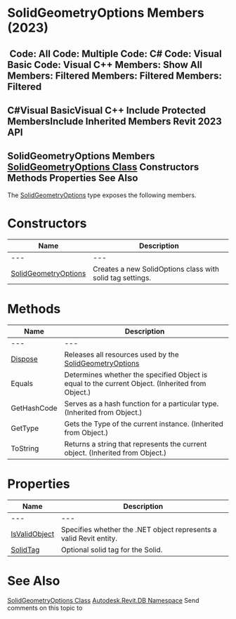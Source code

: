 # SolidGeometryOptions Members (2023)

﻿
 Code: All Code: Multiple Code: C# Code: Visual Basic Code: Visual C++  Members: Show All Members: Filtered Members: Filtered Members: Filtered   
---  
C#Visual BasicVisual C++
Include Protected MembersInclude Inherited Members
Revit 2023 API  
---  
SolidGeometryOptions Members  
[SolidGeometryOptions Class](0c5062e6-97b3-38c7-9649-27407bca1fbc.md "SolidGeometryOptions Class") Constructors Methods Properties See Also  
---  
The [SolidGeometryOptions](0c5062e6-97b3-38c7-9649-27407bca1fbc.md "SolidGeometryOptions Class") type exposes the following members.
# Constructors
| Name | Description |
| --- | --- |
| --- | --- | --- |
| [SolidGeometryOptions](0333750f-a64b-07f4-aa32-99b5f61f9008.md "SolidGeometryOptions Constructor") | Creates a new SolidOptions class with solid tag settings. |

# Methods
| Name | Description |
| --- | --- |
| --- | --- | --- |
| [Dispose](46688fe1-222f-bd75-24df-53cb04cc7efe.md "Dispose Method") | Releases all resources used by the [SolidGeometryOptions](0c5062e6-97b3-38c7-9649-27407bca1fbc.md "SolidGeometryOptions Class") |
| Equals | Determines whether the specified Object is equal to the current Object. (Inherited from Object.) |
| GetHashCode | Serves as a hash function for a particular type.  (Inherited from Object.) |
| GetType | Gets the Type of the current instance. (Inherited from Object.) |
| ToString | Returns a string that represents the current object. (Inherited from Object.) |

# Properties
| Name | Description |
| --- | --- |
| --- | --- | --- |
| [IsValidObject](f69a31c7-1783-500e-548e-4a76c88c1ff2.md "IsValidObject Property") | Specifies whether the .NET object represents a valid Revit entity. |
| [SolidTag](7957dff1-2d44-352f-47b1-d68d1f3bf15d.md "SolidTag Property") | Optional solid tag for the Solid. |

# See Also
[SolidGeometryOptions Class](0c5062e6-97b3-38c7-9649-27407bca1fbc.md "SolidGeometryOptions Class")
[Autodesk.Revit.DB Namespace](87546ba7-461b-c646-cbb1-2cb8f5bff8b2.md "Autodesk.Revit.DB Namespace")
Send comments on this topic to 